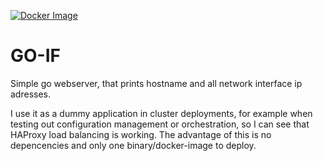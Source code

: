 [![Docker Image](http://img.shields.io/badge/Docker-Image-blue.svg)](https://registry.hub.docker.com/u/flowerpot/go-if/)

GO-IF
=====

Simple go webserver, that prints hostname and all network interface ip
adresses.

I use it as a dummy application in cluster deployments, for example when
testing out configuration management or orchestration, so I can see that
HAProxy load balancing is working. The advantage of this is no depencencies
and only one binary/docker-image to deploy.
